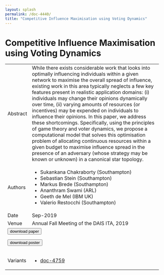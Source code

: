 ```yaml
---
layout: splash
permalink: /doc-4440/
title: "Competitive Influence Maximisation using Voting Dynamics"
---
```


# Competitive Influence Maximisation using Voting Dynamics

<table>
    <tbody>
    <tr>
        <td>Abstract</td>
        <td>While there exists considerable work that looks into optimally influencing individuals within a given network to maximise the overall spread of influence, existing work in this area typically neglects a few key features present in realistic application domains: (i) individuals may change their opinions dynamically over time, (ii) varying amounts of resources (or incentives) may be expended on individuals to influence their opinions. In this paper, we address these shortcomings. Specifically, using the principles of game theory and voter dynamics, we propose a computational model that solves this optimisation problem of allocating continuous resources within a given budget to maximise influence spread in the presence of an adversary (whose strategy may be known or unknown) in a canonical star topology.</td>
    </tr>
    <tr>
        <td>Authors</td>
        <td>
            <ul>
                <li>Sukankana Chakraborty (Southampton)</li>
                <li>Sebastian Stein (Southampton)</li>
                <li>Markus Brede (Southampton)</li>
                <li>Ananthram Swami (ARL)</li>
                <li>Geeth de Mel (IBM UK)</li>
                <li>Valerio Restocchi (Southampton)</li>
            </ul>
        </td>
    </tr>
    <tr>
        <td>Date</td>
        <td>Sep-2019</td>
    </tr>
    <tr>
        <td>Venue</td>
        <td>Annual Fall Meeting of the DAIS ITA, 2019</td>
    </tr>
        <tr>
            <td colspan="2">
                <form method="get" action="https://dais-ita.org/sites/default/files/3933_paper.pdf">
                    <button type="submit">download paper</button>
                </form>
                <form method="get" action="https://dais-ita.org/sites/default/files/3933_poster.pdf">
                    <button type="submit">download poster</button>
                </form>
            </td>
        </tr>
        <tr>
            <td>Variants</td>
            <td>
                <ul>
                    <li><a href="\doc-4759\">doc-4759</a></li>
                </ul>
            </td>
        </tr>
    </tbody>
</table>
